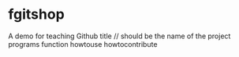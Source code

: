 # fgitshop
A demo for teaching Github
title // should be the name of the project 
programs 
function 
howtouse
howtocontribute

